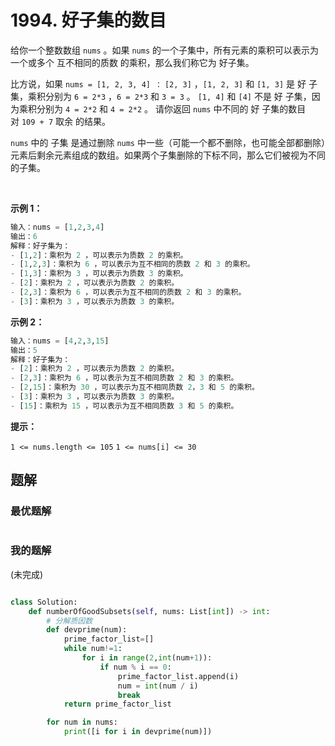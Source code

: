 # 1994. 好子集的数目

给你一个整数数组 `nums` 。如果 `nums` 的一个子集中，所有元素的乘积可以表示为一个或多个 互不相同的质数 的乘积，那么我们称它为 好子集。

比方说，如果 `nums = [1, 2, 3, 4] ：`
`[2, 3]` ，`[1, 2, 3]` 和 `[1, 3]` 是 好 子集，乘积分别为 `6 = 2*3` ，`6 = 2*3` 和 `3 = 3` 。
`[1, 4]` 和 `[4]` 不是 好 子集，因为乘积分别为 `4 = 2*2` 和 `4 = 2*2` 。
请你返回 `nums` 中不同的 好 子集的数目对 `109 + 7` 取余 的结果。

`nums` 中的 子集 是通过删除 `nums` 中一些（可能一个都不删除，也可能全部都删除）元素后剩余元素组成的数组。如果两个子集删除的下标不同，那么它们被视为不同的子集。

 

**示例 1：**
```python
输入：nums = [1,2,3,4]
输出：6
解释：好子集为：
- [1,2]：乘积为 2 ，可以表示为质数 2 的乘积。
- [1,2,3]：乘积为 6 ，可以表示为互不相同的质数 2 和 3 的乘积。
- [1,3]：乘积为 3 ，可以表示为质数 3 的乘积。
- [2]：乘积为 2 ，可以表示为质数 2 的乘积。
- [2,3]：乘积为 6 ，可以表示为互不相同的质数 2 和 3 的乘积。
- [3]：乘积为 3 ，可以表示为质数 3 的乘积。
```


**示例 2：**
```python
输入：nums = [4,2,3,15]
输出：5
解释：好子集为：
- [2]：乘积为 2 ，可以表示为质数 2 的乘积。
- [2,3]：乘积为 6 ，可以表示为互不相同质数 2 和 3 的乘积。
- [2,15]：乘积为 30 ，可以表示为互不相同质数 2，3 和 5 的乘积。
- [3]：乘积为 3 ，可以表示为质数 3 的乘积。
- [15]：乘积为 15 ，可以表示为互不相同质数 3 和 5 的乘积。
```

**提示：**

`1 <= nums.length <= 105`
`1 <= nums[i] <= 30`

## 题解
### 最优题解
```python

```
### 我的题解
(未完成)

```python

class Solution:
    def numberOfGoodSubsets(self, nums: List[int]) -> int:
        # 分解质因数
        def devprime(num):
            prime_factor_list=[]
            while num!=1:
                for i in range(2,int(num+1)):
                    if num % i == 0:
                        prime_factor_list.append(i)
                        num = int(num / i)
                        break
            return prime_factor_list

        for num in nums:
            print([i for i in devprime(num)])
            
```
            
